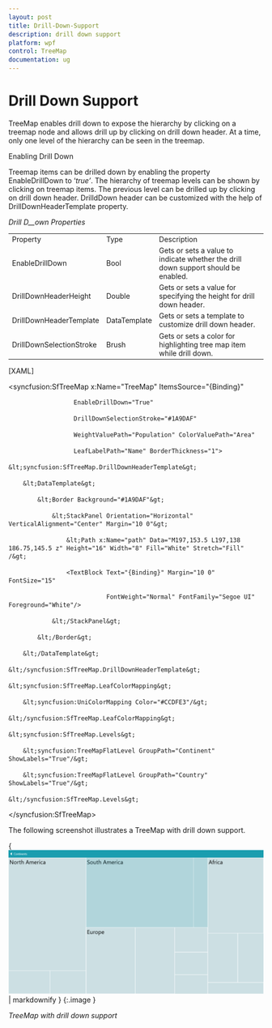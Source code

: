```yaml
---
layout: post
title: Drill-Down-Support
description: drill down support
platform: wpf
control: TreeMap
documentation: ug
---
```


# Drill Down Support

TreeMap enables drill down to expose the hierarchy by clicking on a treemap node and allows drill up by clicking on drill down header. At a time, only one level of the hierarchy can be seen in the treemap.

Enabling Drill Down

Treemap items can be drilled down by enabling the property EnableDrillDown to ‘_true’_. The hierarchy of treemap levels can be shown by clicking on treemap items. The previous level can be drilled up by clicking on drill down header. DrilldDown header can be customized with the help of DrillDownHeaderTemplate property.

_Drill D__own Properties_

<table>
<tr>
<td>
Property </td><td>
Type </td><td>
Description</td></tr>
<tr>
<td>
EnableDrillDown</td><td>
Bool</td><td>
Gets or sets a value to indicate whether the drill down support should be enabled.</td></tr>
<tr>
<td>
DrillDownHeaderHeight</td><td>
Double</td><td>
Gets or sets a value for specifying the height for drill down header.</td></tr>
<tr>
<td>
DrillDownHeaderTemplate</td><td>
DataTemplate</td><td>
Gets or sets a template to customize drill down header.</td></tr>
<tr>
<td>
DrillDownSelectionStroke</td><td>
Brush</td><td>
Gets or sets a color for highlighting tree map item while drill down.</td></tr>
</table>




[XAML]



<syncfusion:SfTreeMap x:Name="TreeMap" ItemsSource="{Binding}" 

                      EnableDrillDown="True"     

                      DrillDownSelectionStroke="#1A9DAF"

                      WeightValuePath="Population" ColorValuePath="Area"

                      LeafLabelPath="Name" BorderThickness="1">

    &lt;syncfusion:SfTreeMap.DrillDownHeaderTemplate&gt;

        &lt;DataTemplate&gt;

            &lt;Border Background="#1A9DAF"&gt;

                &lt;StackPanel Orientation="Horizontal" VerticalAlignment="Center" Margin="10 0"&gt;

                    &lt;Path x:Name="path" Data="M197,153.5 L197,138 186.75,145.5 z" Height="16" Width="8" Fill="White" Stretch="Fill" /&gt;

                    <TextBlock Text="{Binding}" Margin="10 0" FontSize="15" 

                               FontWeight="Normal" FontFamily="Segoe UI" Foreground="White"/>

                &lt;/StackPanel&gt;

            &lt;/Border&gt;

        &lt;/DataTemplate&gt;

    &lt;/syncfusion:SfTreeMap.DrillDownHeaderTemplate&gt;

    &lt;syncfusion:SfTreeMap.LeafColorMapping&gt;

        &lt;syncfusion:UniColorMapping Color="#CCDFE3"/&gt;

    &lt;/syncfusion:SfTreeMap.LeafColorMapping&gt;

    &lt;syncfusion:SfTreeMap.Levels&gt;

        &lt;syncfusion:TreeMapFlatLevel GroupPath="Continent" ShowLabels="True"/&gt;

        &lt;syncfusion:TreeMapFlatLevel GroupPath="Country" ShowLabels="True"/&gt;

    &lt;/syncfusion:SfTreeMap.Levels&gt;

&lt;/syncfusion:SfTreeMap&gt;





The following screenshot illustrates a TreeMap with drill down support.



{ ![](Drill-Down-Support_images/Drill-Down-Support_img1.png) | markdownify }
{:.image }


_TreeMap with drill down support_





